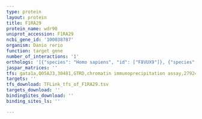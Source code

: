 ```yaml
---
type: protein
layout: protein
title: F1RA29
protein_name: wdr90
uniprot_accession: F1RA29
ncbi_gene_id: '100038787'
organism: Danio rerio
function: target gene
number_of_interactions: '1'
orthologs: '[{"species": "Homo sapiens", "id": ["F8VUX9"]}, {"species": "Mus musculus", "id": ["H7BX49"]}, {"species": "Rattus norvegicus", "id": ["<a href=\"/protein/d3zmm2\">D3ZMM2</a>"]}]'
jaspar_matrices: ''
tfs: gata1a,Q05AJ3,30481,GTRD,chromatin immunoprecipitation assay,27924024%5Buid%5D,No
targets: ''
tfs_download: TFLink_tfs_of_F1RA29.tsv
targets_download: ''
bindingSites_download: ''
binding_sites_ls: ''

---
```

